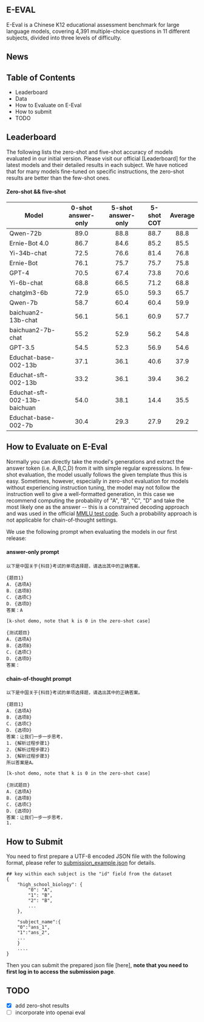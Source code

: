 ## E-EVAL

E-Eval is a Chinese K12 educational assessment benchmark for large language models, covering 4,391 multiple-choice questions in 11 different subjects, divided into three levels of difficulty.

## News

## Table of Contents

- Leaderboard
- Data
- How to Evaluate on E-Eval
- How to submit
- TODO

## Leaderboard

The following lists the zero-shot and five-shot accuracy of models evaluated in our initial version. Please visit our official [Leaderboard] for the latest models and their detailed results in each subject. We have noticed that for many models fine-tuned on specific instructions, the zero-shot results are better than the few-shot ones.

#### Zero-shot && five-shot

| Model                        | 0-shot answer-only | 5-shot answer-only | 5-shot COT | Average |
|------------------------------|:-------------------:|:-------------------:|:-----------:|:--------:|
| Qwen-72b                     |               89.0 |               88.8 |       88.7 |    88.8 |
| Ernie-Bot 4.0                 |               86.7 |               84.6 |       85.2 |    85.5 |
| Yi-34b-chat                   |               72.5 |               76.6 |       81.4 |    76.8 |
| Ernie-Bot                     |               76.1 |               75.7 |       75.7 |    75.8 |
| GPT-4                         |               70.5 |               67.4 |       73.8 |    70.6 |
| Yi-6b-chat                    |               68.8 |               66.5 |       71.2 |    68.8 |
| chatglm3-6b                   |               72.9 |               65.0 |       59.3 |    65.7 |
| Qwen-7b                     |               58.7 |               60.4 |       60.4 |    59.9 |
| baichuan2-13b-chat            |               56.1 |               56.1 |       60.9 |    57.7 |
| baichuan2-7b-chat             |               55.2 |               52.9 |       56.2 |    54.8 |
| GPT-3.5                       |               54.5 |               52.3 |       56.9 |    54.6 |
| Educhat-base-002-13b          |               37.1 |               36.1 |       40.6 |    37.9 |
| Educhat-sft-002-13b           |               33.2 |               36.1 |       39.4 |    36.2 |
| Educhat-sft-002-13b-baichuan  |               54.0 |               38.1 |       14.4 |    35.5 |
| Educhat-base-002-7b           |               30.4 |               29.3 |       27.9 |    29.2 |


## How to Evaluate on E-Eval

Normally you can directly take the model's generations and extract the answer token (i.e. A,B,C,D) from it with simple regular expressions. In few-shot evaluation, the model usually follows the given template thus this is easy. Sometimes, however, especially in zero-shot evaluation for models without experiencing instruction tuning, the model may not follow the instruction well to give a well-formatted generation, in this case we recommend computing the probability of "A", "B", "C", "D" and take the most likely one as the answer -- this is a constrained decoding approach and was used in the official [MMLU test code](https://github.com/hendrycks/test/blob/4450500f923c49f1fb1dd3d99108a0bd9717b660/evaluate.py#L88). Such a probability approach is not applicable for chain-of-thought settings. 

We use the following prompt when evaluating the models in our first release:
#### answer-only prompt
```
以下是中国关于{科目}考试的单项选择题，请选出其中的正确答案。

{题目1}
A. {选项A}
B. {选项B}
C. {选项C}
D. {选项D}
答案：A

[k-shot demo, note that k is 0 in the zero-shot case]

{测试题目}
A. {选项A}
B. {选项B}
C. {选项C}
D. {选项D}
答案：
```

#### chain-of-thought prompt

```
以下是中国关于{科目}考试的单项选择题，请选出其中的正确答案。

{题目1}
A. {选项A}
B. {选项B}
C. {选项C}
D. {选项D}
答案：让我们一步一步思考，
1. {解析过程步骤1}
2. {解析过程步骤2}
3. {解析过程步骤3}
所以答案是A。

[k-shot demo, note that k is 0 in the zero-shot case]

{测试题目}
A. {选项A}
B. {选项B}
C. {选项C}
D. {选项D}
答案：让我们一步一步思考，
1. 
```

## How to Submit

You need to first prepare a UTF-8 encoded JSON file with the following format, please refer to [submission_example.json](https://github.com/AI-EDU-LAB/E-EVAL/blob/b720ebdc5e6f5d1b9086962b17cdf7acc74f872f/E-EVAL_sample.json) for details.

  ```
  ## key within each subject is the "id" field from the dataset
  {
      "high_school_biology": {
          "0": "A",
          "1": "B",
          "2": "B",
          ...
      },
      
      "subject_name":{
      "0":"ans_1",
      "1":"ans_2",
      ...
      }
      ....
  }
  ```
  Then you can submit the prepared json file [here], **note that you need to first log in to access the submission page**.



## TODO

- [x] add zero-shot results
- [ ] incorporate into openai eval
